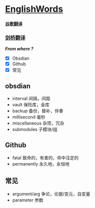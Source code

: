 # [EnglishWords](https://github.com/dululu/Blogs/issues/28)

#### [谷歌翻译](https://translate.google.com.hk/?hl=zh-CN)
### [剑桥翻译](https://dictionary.cambridge.org/zhs/%E8%AF%8D%E5%85%B8/%E8%8B%B1%E8%AF%AD-%E6%B1%89%E8%AF%AD-%E7%AE%80%E4%BD%93/backup)
**_From where ?_**

- [x] Obsdian
- [x] Github
- [x] 常见
## **obsdian**
- interval       间隔，间距
- vault           保险库，金库
- backup       备份，替补，伴奏
- millisecond 毫秒
- miscellaneous 杂项，冗杂
- submodules 子模块/组
## **Github**
- fatal           致命的，有害的，命中注定的
- permanently  永久地，永恒地
## **常见**
- argument/arg  争论，论据/变元，自变量
- parameter 参数